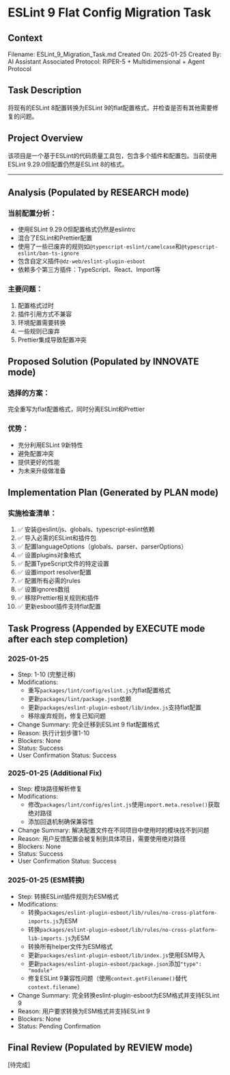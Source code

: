 # ESLint 9 Flat Config Migration Task

## Context
Filename: ESLint_9_Migration_Task.md
Created On: 2025-01-25
Created By: AI Assistant
Associated Protocol: RIPER-5 + Multidimensional + Agent Protocol

## Task Description
将现有的ESLint 8配置转换为ESLint 9的flat配置格式，并检查是否有其他需要修复的问题。

## Project Overview
该项目是一个基于ESLint的代码质量工具包，包含多个插件和配置包。当前使用ESLint 9.29.0但配置仍然是ESLint 8的格式。

---

## Analysis (Populated by RESEARCH mode)

### 当前配置分析：
- 使用ESLint 9.29.0但配置格式仍然是eslintrc
- 混合了ESLint和Prettier配置
- 使用了一些已废弃的规则如`@typescript-eslint/camelcase`和`@typescript-eslint/ban-ts-ignore`
- 包含自定义插件`@dz-web/eslint-plugin-esboot`
- 依赖多个第三方插件：TypeScript、React、Import等

### 主要问题：
1. 配置格式过时
2. 插件引用方式不兼容
3. 环境配置需要转换
4. 一些规则已废弃
5. Prettier集成导致配置冲突

## Proposed Solution (Populated by INNOVATE mode)

### 选择的方案：
完全重写为flat配置格式，同时分离ESLint和Prettier

### 优势：
- 充分利用ESLint 9新特性
- 避免配置冲突
- 提供更好的性能
- 为未来升级做准备

## Implementation Plan (Generated by PLAN mode)

### 实施检查清单：
1. ✅ 安装@eslint/js、globals、typescript-eslint依赖
2. ✅ 导入必需的ESLint和插件包
3. ✅ 配置languageOptions（globals、parser、parserOptions）
4. ✅ 设置plugins对象格式
5. ✅ 配置TypeScript文件的特定设置
6. ✅ 设置import resolver配置
7. ✅ 配置所有必需的rules
8. ✅ 设置ignores数组
9. ✅ 移除Prettier相关规则和插件
10. ✅ 更新esboot插件支持flat配置

## Task Progress (Appended by EXECUTE mode after each step completion)

### 2025-01-25
- Step: 1-10 (完整迁移)
- Modifications: 
  - 重写`packages/lint/config/eslint.js`为flat配置格式
  - 更新`packages/lint/package.json`依赖
  - 更新`packages/eslint-plugin-esboot/lib/index.js`支持flat配置
  - 移除废弃规则，修复已知问题
- Change Summary: 完全迁移到ESLint 9 flat配置格式
- Reason: 执行计划步骤1-10
- Blockers: None
- Status: Success
- User Confirmation Status: Success

### 2025-01-25 (Additional Fix)
- Step: 模块路径解析修复
- Modifications: 
  - 修改`packages/lint/config/eslint.js`使用`import.meta.resolve()`获取绝对路径
  - 添加回退机制确保兼容性
- Change Summary: 解决配置文件在不同项目中使用时的模块找不到问题
- Reason: 用户反馈配置会被复制到具体项目，需要使用绝对路径
- Blockers: None
- Status: Success
- User Confirmation Status: Success

### 2025-01-25 (ESM转换)
- Step: 转换ESLint插件规则为ESM格式
- Modifications: 
  - 转换`packages/eslint-plugin-esboot/lib/rules/no-cross-platform-imports.js`为ESM
  - 转换`packages/eslint-plugin-esboot/lib/rules/no-cross-platform-lib-imports.js`为ESM
  - 转换所有helper文件为ESM格式
  - 更新`packages/eslint-plugin-esboot/lib/index.js`使用ESM导入
  - 更新`packages/eslint-plugin-esboot/package.json`添加`"type": "module"`
  - 修复ESLint 9兼容性问题（使用`context.getFilename()`替代`context.filename`）
- Change Summary: 完全转换eslint-plugin-esboot为ESM格式并支持ESLint 9
- Reason: 用户要求转换为ESM格式并支持ESLint 9
- Blockers: None
- Status: Pending Confirmation

## Final Review (Populated by REVIEW mode)
[待完成] 